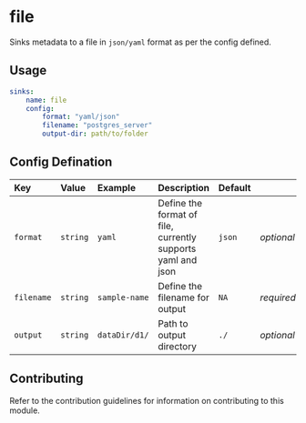 # file

Sinks metadata to a file in `json/yaml` format as per the config defined.

## Usage

```yaml
sinks:
    name: file
    config:
        format: "yaml/json"
        filename: "postgres_server"
        output-dir: path/to/folder
```

## Config Defination

| Key | Value | Example | Description |  Default  | |
| :-- | :---- | :------ | :---------- | :-- | :-- |
|`format` | `string` | `yaml` | Define the format of file, currently supports yaml and json | `json` | *optional* |
|`filename` | `string` | `sample-name` | Define the filename for output | `NA` | *required*|
|`output` | `string` | `dataDir/d1/` | Path to output directory | `./` | *optional*|

## Contributing

Refer to the contribution guidelines for information on contributing to this module.
